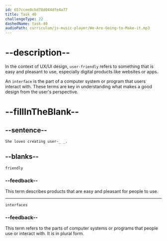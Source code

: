 ```yaml
---
id: 657ccee0cbd78d044dfe4a77
title: Task 40
challengeType: 22
dashedName: task-40
audioPath: curriculum/js-music-player/We-Are-Going-to-Make-it.mp3
---
```

<!--
AUDIO REFERENCE:
Finally, this is Linda, our UX/UI designer. She loves creating user-friendly interfaces.
-->

# --description--

In the context of UX/UI design, `user-friendly` refers to something that is easy and pleasant to use, especially digital products like websites or apps. 

An `interface` is the part of a computer system or program that users interact with. These terms are key in understanding what makes a good design from the user's perspective.

# --fillInTheBlank--

## --sentence--

`She loves creating user-_ _.`

## --blanks--

`friendly`

### --feedback--

This term describes products that are easy and pleasant for people to use.

---

`interfaces`

### --feedback--

This term refers to the parts of computer systems or programs that people use or interact with. It is in plural form.
